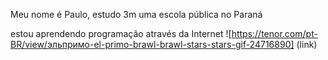 Meu nome é Paulo, estudo 3m uma escola pública no Paraná

estou aprendendo programação através da Internet 
![https://tenor.com/pt-BR/view/эльпримо-el-primo-brawl-brawl-stars-stars-gif-24716890] (link)
